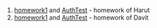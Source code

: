 <html>
    <head>
        <style></style>
        <link href="https://cdn.jsdelivr.net/npm/bootstrap@5.3.0/dist/css/bootstrap.min.css" rel="stylesheet" integrity="sha384-9ndCyUaIbzAi2FUVXJi0CjmCapSmO7SnpJef0486qhLnuZ2cdeRhO02iuK6FUUVM" crossorigin="anonymous">
    </head>
    <body>
        <ol>
            <li> <a class="nav-link " href="main/java/learning/homework1">homework1</a> and <a href="src/test/java/AuthTests.java">AuthTest</a> - homework of Harut</li>
            <li> <a class="nav-link" href="main/java/learning/homework1">homework1</a> and <a href="src/test/java/AuthTests.java">AuthTest</a> - homework of Davit</li>
        </ol>
    </body>
</html>
